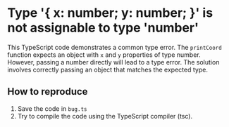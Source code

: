 # Type '{ x: number; y: number; }' is not assignable to type 'number'
This TypeScript code demonstrates a common type error.  The `printCoord` function expects an object with `x` and `y` properties of type number.  However, passing a number directly will lead to a type error. The solution involves correctly passing an object that matches the expected type.

## How to reproduce
1. Save the code in `bug.ts`
2. Try to compile the code using the TypeScript compiler (tsc).